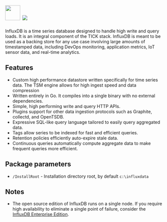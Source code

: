 # <img src="https://cdn.jsdelivr.net/gh/majkinetor/chocolatey/influxdb/icon.png" width="48" height="48"/> [![](https://img.shields.io/chocolatey/v/influxdb.svg?color=red&label=influxdb)](https://chocolatey.org/packages/copyq)

InfluxDB is a time series database designed to handle high write and query loads. It is an integral component of the TICK stack. InfluxDB is meant to be used as a backing store for any use case involving large amounts of timestamped data, including DevOps monitoring, application metrics, IoT sensor data, and real-time analytics.

## Features

- Custom high performance datastore written specifically for time series data. The TSM engine allows for high ingest speed and data compression
- Written entirely in Go. It compiles into a single binary with no external dependencies.
- Simple, high performing write and query HTTP APIs.
- Plugins support for other data ingestion protocols such as Graphite, collectd, and OpenTSDB.
- Expressive SQL-like query language tailored to easily query aggregated data.
- Tags allow series to be indexed for fast and efficient queries.
- Retention policies efficiently auto-expire stale data.
- Continuous queries automatically compute aggregate data to make frequent queries more efficient.

## Package parameters

-  `/InstallRoot` - Installation directory root, by default `c:\influxdata`

## Notes

- The open source edition of InfluxDB runs on a single node. If you require high availability to eliminate a single point of failure, consider the [InfluxDB Enterprise Edition](https://www.influxdata.com/products/influxdb-enterprise).

